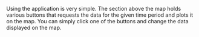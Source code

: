 Using the application is very simple. The section above the map holds various buttons that requests the data for the given time period and plots it on the map. You can simply click one of the buttons and change the data displayed on the map.